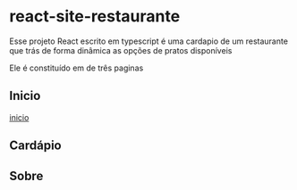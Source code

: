 # react-site-restaurante

Esse projeto React escrito em typescript é uma cardapio de um restaurante que trás de forma dinâmica
as opções de pratos disponíveis

Ele é constituído em de três paginas

## Inicio

[inicio](./README_midia/Inicio.png)

## Cardápio

## Sobre
